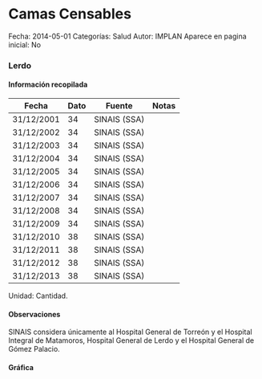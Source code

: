 Camas Censables
=====

Fecha: 2014-05-01
Categorías: Salud
Autor: IMPLAN
Aparece en pagina inicial: No

### Lerdo

<!-- break -->

#### Información recopilada

<table class="table table-hover table-bordered matriz">
  <thead>
    <tr><th>Fecha</th><th>Dato</th><th>Fuente</th><th>Notas</th></tr>
  </thead>
  <tbody>
    <tr><td class="centrado">31/12/2001</td><td class="derecha">34</td><td>SINAIS (SSA)</td><td></td></tr>
    <tr><td class="centrado">31/12/2002</td><td class="derecha">34</td><td>SINAIS (SSA)</td><td></td></tr>
    <tr><td class="centrado">31/12/2003</td><td class="derecha">34</td><td>SINAIS (SSA)</td><td></td></tr>
    <tr><td class="centrado">31/12/2004</td><td class="derecha">34</td><td>SINAIS (SSA)</td><td></td></tr>
    <tr><td class="centrado">31/12/2005</td><td class="derecha">34</td><td>SINAIS (SSA)</td><td></td></tr>
    <tr><td class="centrado">31/12/2006</td><td class="derecha">34</td><td>SINAIS (SSA)</td><td></td></tr>
    <tr><td class="centrado">31/12/2007</td><td class="derecha">34</td><td>SINAIS (SSA)</td><td></td></tr>
    <tr><td class="centrado">31/12/2008</td><td class="derecha">34</td><td>SINAIS (SSA)</td><td></td></tr>
    <tr><td class="centrado">31/12/2009</td><td class="derecha">34</td><td>SINAIS (SSA)</td><td></td></tr>
    <tr><td class="centrado">31/12/2010</td><td class="derecha">38</td><td>SINAIS (SSA)</td><td></td></tr>
    <tr><td class="centrado">31/12/2011</td><td class="derecha">38</td><td>SINAIS (SSA)</td><td></td></tr>
    <tr><td class="centrado">31/12/2012</td><td class="derecha">38</td><td>SINAIS (SSA)</td><td></td></tr>
    <tr><td class="centrado">31/12/2013</td><td class="derecha">38</td><td>SINAIS (SSA)</td><td></td></tr>
  </tbody>
</table>

Unidad: Cantidad.

#### Observaciones

SINAIS considera únicamente al Hospital General de Torreón y el Hospital Integral de Matamoros, Hospital General de Lerdo y el Hospital General de Gómez Palacio.

#### Gráfica

<div id="Morrishdebbosf" class="grafica"></div>
  <script>
  new Morris.Line({
    element: 'Morrishdebbosf',
    data: [
      { fecha: '2001-12-31', dato: 34 },
      { fecha: '2002-12-31', dato: 34 },
      { fecha: '2003-12-31', dato: 34 },
      { fecha: '2004-12-31', dato: 34 },
      { fecha: '2005-12-31', dato: 34 },
      { fecha: '2006-12-31', dato: 34 },
      { fecha: '2007-12-31', dato: 34 },
      { fecha: '2008-12-31', dato: 34 },
      { fecha: '2009-12-31', dato: 34 },
      { fecha: '2010-12-31', dato: 38 },
      { fecha: '2011-12-31', dato: 38 },
      { fecha: '2012-12-31', dato: 38 },
      { fecha: '2013-12-31', dato: 38 }
    ],
    xkey: 'fecha',
    ykeys: ['dato'],
    labels: ['Dato'],
    lineColors: ['#FF5B02'],
    xLabelFormat: function(d) {
      return d.getDate()+'/'+(d.getMonth()+1)+'/'+d.getFullYear();
    },
    dateFormat: function (ts) {
      var d = new Date(ts);
      return d.getDate() + '/' + (d.getMonth() + 1) + '/' + d.getFullYear();
    }
  });
  </script>
